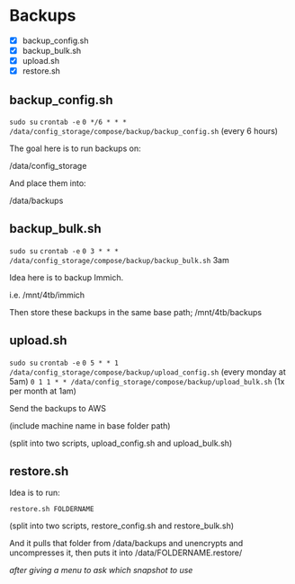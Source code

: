 # Backups

- [x] backup_config.sh
- [x] backup_bulk.sh
- [x] upload.sh
- [x] restore.sh

## backup_config.sh

`sudo su`
`crontab -e`
`0 */6 * * * /data/config_storage/compose/backup/backup_config.sh` (every 6 hours)

The goal here is to run backups on:

/data/config_storage

And place them into:

/data/backups

## backup_bulk.sh

`sudo su`
`crontab -e`
`0 3 * * * /data/config_storage/compose/backup/backup_bulk.sh` 3am

Idea here is to backup Immich.

i.e. /mnt/4tb/immich

Then store these backups in the same base path; /mnt/4tb/backups

## upload.sh

`sudo su`
`crontab -e`
`0 5 * * 1 /data/config_storage/compose/backup/upload_config.sh`  (every monday at 5am)
`0 1 1 * * /data/config_storage/compose/backup/upload_bulk.sh`    (1x per month at 1am)

Send the backups to AWS

(include machine name in base folder path)

(split into two scripts, upload_config.sh and upload_bulk.sh)

## restore.sh

Idea is to run:

`restore.sh FOLDERNAME`

(split into two scripts, restore_config.sh and restore_bulk.sh)

And it pulls that folder from /data/backups and unencrypts and uncompresses it, then puts it into /data/FOLDERNAME.restore/

*after giving a menu to ask which snapshot to use*
